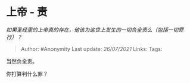 # 上帝 - 责
*如果圣经里的上帝真的存在，他该为这世上发生的一切负全责么（包括一切罪行）？*

> Author: #Anonymity
> Last update: *26/07/2021*
> Links:
> Tags:

当然负全责。

你打算判什么罪？

